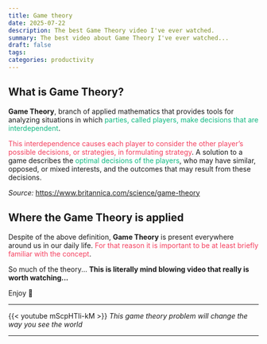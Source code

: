 ```yaml
---
title: Game theory
date: 2025-07-22
description: The best Game Theory video I've ever watched.
summary: The best video about Game Theory I've ever watched...
draft: false
tags:
categories: productivity
---
```

## What is Game Theory?

**Game Theory**, branch of applied mathematics that provides tools for analyzing situations in which <font color=#10b981>parties, called players, make decisions that are interdependent</font>. 

<font color=#f43f5e>This interdependence causes each player to consider the other player’s possible decisions, or strategies, in formulating strategy</font>. A solution to a game describes the <font color=#10b981>optimal decisions of the players</font>, who may have similar, opposed, or mixed interests, and the outcomes that may result from these decisions.

_Source:_ https://www.britannica.com/science/game-theory
## Where the Game Theory is applied

Despite of the above definition, **Game Theory** is present everywhere around us in our daily life. <font color=#f43f5e>For that reason it is important to be at least briefly familiar with the concept</font>.

So much of the theory... **This is literally mind blowing video that really is worth watching...**

Enjoy 🙏

---

{{< youtube mScpHTIi-kM >}}
_This game theory problem will change the way you see the world_

---
